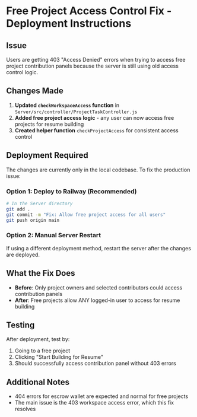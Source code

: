 # Free Project Access Control Fix - Deployment Instructions

## Issue
Users are getting 403 "Access Denied" errors when trying to access free project contribution panels because the server is still using old access control logic.

## Changes Made
1. **Updated `checkWorkspaceAccess` function** in `Server/src/controller/ProjectTaskController.js`
2. **Added free project access logic** - any user can now access free projects for resume building
3. **Created helper function** `checkProjectAccess` for consistent access control

## Deployment Required
The changes are currently only in the local codebase. To fix the production issue:

### Option 1: Deploy to Railway (Recommended)
```bash
# In the Server directory
git add .
git commit -m "Fix: Allow free project access for all users"
git push origin main
```

### Option 2: Manual Server Restart
If using a different deployment method, restart the server after the changes are deployed.

## What the Fix Does
- **Before**: Only project owners and selected contributors could access contribution panels
- **After**: Free projects allow ANY logged-in user to access for resume building

## Testing
After deployment, test by:
1. Going to a free project
2. Clicking "Start Building for Resume"
3. Should successfully access contribution panel without 403 errors

## Additional Notes
- 404 errors for escrow wallet are expected and normal for free projects
- The main issue is the 403 workspace access error, which this fix resolves
